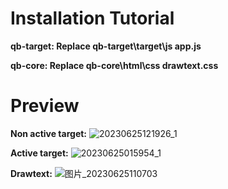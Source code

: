 # Installation Tutorial
**qb-target: Replace qb-target\target\js app.js**

**qb-core: Replace qb-core\html\css drawtext.css**

# Preview

**Non active target:**
![20230625121926_1](https://github.com/YishengCheww/target-pink/assets/64354150/371c968d-890e-4057-b67d-9e06d8ac9365)

**Active target:**
![20230625015954_1](https://github.com/YishengCheww/target-pink/assets/64354150/2cf3b3c0-052d-4a52-9812-32c88353b34d)

**Drawtext:**
![图片_20230625110703](https://github.com/YishengCheww/target-pink/assets/64354150/3c21748b-c324-4ebf-b499-ccced780f2c2)
